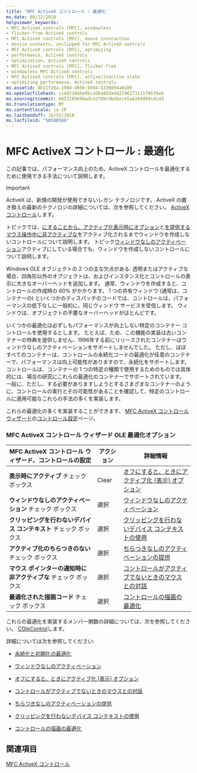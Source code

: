 ```yaml
---
title: 'MFC ActiveX コントロール : 最適化'
ms.date: 09/12/2018
helpviewer_keywords:
- MFC ActiveX controls [MFC], windowless
- flicker-free ActiveX controls
- MFC ActiveX controls [MFC], mouse interaction
- device contexts, unclipped for MFC ActiveX controls
- MFC ActiveX controls [MFC], optimizing
- performance, ActiveX controls
- optimization, ActiveX controls
- MFC ActiveX controls [MFC], flicker-free
- windowless MFC ActiveX controls
- MFC ActiveX controls [MFC], active/inactive state
- optimizing performance, ActiveX controls
ms.assetid: 8b11f26a-190d-469b-b594-5336094a0109
ms.openlocfilehash: cc4d210abe0bca5ba8d3a442796173111f45f6e6
ms.sourcegitcommit: 6052185696adca270bc9bdbec45a626dd89cdcdd
ms.translationtype: MT
ms.contentlocale: ja-JP
ms.lasthandoff: 10/31/2018
ms.locfileid: "50588566"
---
```

# <a name="mfc-activex-controls-optimization"></a>MFC ActiveX コントロール : 最適化

この記事では、パフォーマンス向上のため、ActiveX コントロールを最適化するために使用できる手法について説明します。

>[!IMPORTANT]
> ActiveX は、新規の開発が使用できないレガシ テクノロジです。 ActiveX の置き換えの最新のテクノロジの詳細については、次を参照してください。 [ActiveX コントロール](activex-controls.md)します。

トピックでは、[にすることから、アクティブ化表示時にオプション](../mfc/turning-off-the-activate-when-visible-option.md)と[を提供するマウス操作中に非アクティブな](../mfc/providing-mouse-interaction-while-inactive.md)をアクティブ化されるまでウィンドウを作成しないコントロールについて説明します。 トピック[ウィンドウなしのアクティベーション](../mfc/providing-windowless-activation.md)アクティブにしている場合でも、ウィンドウを作成しないコントロールについて説明します。

Windows OLE オブジェクトの 2 つの主な欠点がある: 透明またはアクティブな場合、四角形以外のオブジェクトは、およびインスタンス化とコントロールの表示に大きなオーバーヘッドを追加します。 通常、ウィンドウを作成すると、コントロールの作成時の 60% がかかります。 1 つの共有ウィンドウ (通常は、コンテナーの) といくつかのディスパッチのコードでは、コントロールは、パフォーマンスの低下なしに一般的に、同じウィンドウ サービスを受信します。 ウィンドウは、オブジェクトの不要なオーバーヘッドがほとんどです。

いくつかの最適化は必ずしもパフォーマンスが向上しない特定のコンテナー コントロールを使用するとします。 たとえば、ため、この機能の実装は古いコンテナーの特典を提供しません、1996年する前にリリースされたコンテナーはウィンドウなしのアクティベーションをサポートしませんでした。 ただし、ほぼすべてのコンテナーは、コントロールの永続化コードの最適化が任意のコンテナーで、パフォーマンスは向上可能性がありますので、永続化をサポートします。 コントロールは、コンテナーの 1 つの特定の種類で使用するためのものでは具体的には、場合の研究にこれらの最適化のコンテナーでサポートされています。 一般に、ただし、する必要がありますしようとするさまざまなコンテナーのように、コントロールの実行とその可能性があることを確認して、特定のコントロールに適用可能なこれらの手法の多くを実装します。

これらの最適化の多くを実装することができます、 [MFC ActiveX コントロール ウィザード](../mfc/reference/mfc-activex-control-wizard.md)の[コントロール設定](../mfc/reference/control-settings-mfc-activex-control-wizard.md)ページ。

### <a name="mfc-activex-control-wizard-ole-optimization-options"></a>MFC ActiveX コントロール ウィザード OLE 最適化オプション

|MFC ActiveX コントロール ウィザード、コントロールの設定|アクション|詳細情報|
|-------------------------------------------------------|------------|----------------------|
|**表示時にアクティブ** チェック ボックス|Clear|[オフにすると、ときにアクティブ化 [表示] オプション](../mfc/turning-off-the-activate-when-visible-option.md)|
|**ウィンドウなしのアクティベーション** チェック ボックス|選択|[ウィンドウなしのアクティベーション](../mfc/providing-windowless-activation.md)|
|**クリッピングを行わないデバイス コンテキスト** チェック ボックス|選択|[クリッピングを行わないデバイス コンテキストの使用](../mfc/using-an-unclipped-device-context.md)|
|**アクティブ化のちらつきのない** チェック ボックス|選択|[ちらつきなしのアクティベーションの提供](../mfc/providing-flicker-free-activation.md)|
|**マウス ポインターの通知時に非アクティブな** チェック ボックス|選択|[コントロールがアクティブでないときのマウスとの対話](../mfc/providing-mouse-interaction-while-inactive.md)|
|**最適化された描画コード** チェック ボックス|選択|[コントロールの描画の最適化](../mfc/optimizing-control-drawing.md)|

これらの最適化を実装するメンバー関数の詳細については、次を参照してください。 [COleControl](../mfc/reference/colecontrol-class.md)します。

詳細については次を参照してください:

- [永続化と初期化の最適化](../mfc/optimizing-persistence-and-initialization.md)

- [ウィンドウなしのアクティベーション](../mfc/providing-windowless-activation.md)

- [オフにすると、ときにアクティブ化 [表示] オプション](../mfc/turning-off-the-activate-when-visible-option.md)

- [コントロールがアクティブでないときのマウスとの対話](../mfc/providing-mouse-interaction-while-inactive.md)

- [ちらつきなしのアクティベーションの提供](../mfc/providing-flicker-free-activation.md)

- [クリッピングを行わないデバイス コンテキストの使用](../mfc/using-an-unclipped-device-context.md)

- [コントロールの描画の最適化](../mfc/optimizing-control-drawing.md)

## <a name="see-also"></a>関連項目

[MFC ActiveX コントロール](../mfc/mfc-activex-controls.md)

